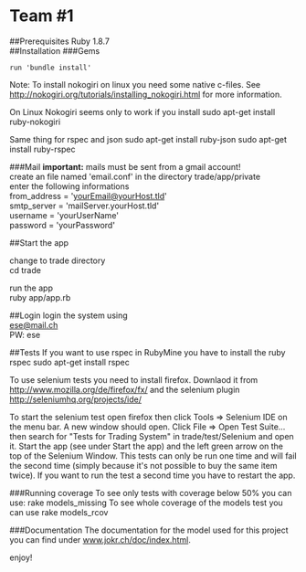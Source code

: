 Team #1
===============
##Prerequisites
Ruby 1.8.7  
##Installation
###Gems

    run 'bundle install'

Note: To install nokogiri on linux you need some native c-files. See
http://nokogiri.org/tutorials/installing_nokogiri.html for more
information.

On Linux Nokogiri seems only to work if you install
    sudo apt-get install ruby-nokogiri

Same thing for rspec and json
    sudo apt-get install ruby-json
    sudo apt-get install ruby-rspec

###Mail
**important:** mails must be sent from a gmail account!    
create an file named 'email.conf' in the directory trade/app/private    
enter the following informations  
 from_address = 'yourEmail@yourHost.tld'  
 smtp_server = 'mailServer.yourHost.tld'  
 username = 'yourUserName'  
 password = 'yourPassword'  
  
##Start the app

change to trade directory  
    cd trade
  
run the app  
    ruby app/app.rb

##Login
login the system using  
ese@mail.ch  
PW: ese 

##Tests
If you want to use rspec in RubyMine you have to install the ruby rspec
    sudo apt-get install rspec

To use selenium tests you need to install firefox. Downlaod it from
http://www.mozilla.org/de/firefox/fx/ and the selenium plugin
http://seleniumhq.org/projects/ide/

To start the selenium test open firefox then click Tools => Selenium
IDE on the menu bar. A new window should open. Click File =>
Open Test Suite... then search for "Tests for Trading System" in
trade/test/Selenium and open it. Start the app (see under
Start the app) and the left green arrow on the top of the
Selenium Window. This tests can only be run one time and
will fail the second time (simply because it's not possible
to buy the same item twice). If you want to run the test
a second time you have to restart the app.

###Running coverage
To see only tests with coverage below 50% you can use:
    rake models_missing
To see whole coverage of the models test you can use
    rake models_rcov

###Documentation
The documentation for the model used for this project
you can find under www.jokr.ch/doc/index.html.

enjoy!
